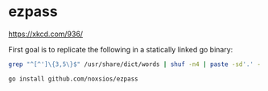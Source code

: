 # ezpass

<https://xkcd.com/936/>

First goal is to replicate the following in a statically linked go binary:

```bash
grep "^[^']\{3,5\}$" /usr/share/dict/words | shuf -n4 | paste -sd'.' -
```

```bash
go install github.com/noxsios/ezpass
```
